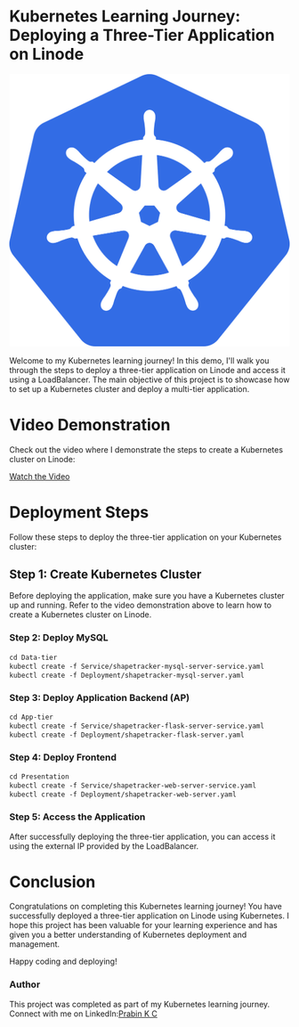 # Kubernetes Learning Journey: Deploying a Three-Tier Application on Linode
![Kubernetes Logo](https://raw.githubusercontent.com/kubernetes/kubernetes/master/logo/logo.png)

Welcome to my Kubernetes learning journey! In this demo, I'll walk you through the steps to deploy a three-tier application on Linode and access it using a LoadBalancer. The main objective of this project is to showcase how to set up a Kubernetes cluster and deploy a multi-tier application.

# Video Demonstration
Check out the video where I demonstrate the steps to create a Kubernetes cluster on Linode:

[Watch the Video](https://www.youtube.com/watch?v=r05mBNYymz4)

# Deployment Steps
Follow these steps to deploy the three-tier application on your Kubernetes cluster:

## Step 1: Create Kubernetes Cluster
Before deploying the application, make sure you have a Kubernetes cluster up and running. Refer to the video demonstration above to learn how to create a Kubernetes cluster on Linode.

### Step 2: Deploy MySQL
```
cd Data-tier
kubectl create -f Service/shapetracker-mysql-server-service.yaml
kubectl create -f Deployment/shapetracker-mysql-server.yaml
```
### Step 3: Deploy Application Backend (AP)
```
cd App-tier
kubectl create -f Service/shapetracker-flask-server-service.yaml
kubectl create -f Deployment/shapetracker-flask-server.yaml
```
### Step 4: Deploy Frontend
```
cd Presentation
kubectl create -f Service/shapetracker-web-server-service.yaml
kubectl create -f Deployment/shapetracker-web-server.yaml
```
### Step 5: Access the Application
After successfully deploying the three-tier application, you can access it using the external IP provided by the LoadBalancer.

# Conclusion
Congratulations on completing this Kubernetes learning journey! You have successfully deployed a three-tier application on Linode using Kubernetes. I hope this project has been valuable for your learning experience and has given you a better understanding of Kubernetes deployment and management.

Happy coding and deploying!

### Author
This project was completed as part of my Kubernetes learning journey. Connect with me on LinkedIn:[Prabin K C](https://www.linkedin.com/in/prabin-kc/)

